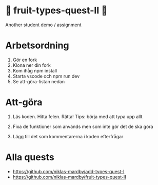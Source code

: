 # 🥭 fruit-types-quest-II 🥭

Another student demo / assignment

# Arbetsordning

1. Gör en fork
2. Klona ner din fork
3. Kom ihåg npm install
4. Starta vscode och npm run dev
5. Se att-göra-listan nedan

# Att-göra

1. Läs koden. Hitta felen. Rätta! Tips: börja med att typa upp allt

2. Fixa de funktioner som används men som inte gör det de ska göra

3. Lägg till det som kommentarerna i koden efterfrågar

# Alla quests

-  https://github.com/niklas-mardby/add-types-quest-I
-  https://github.com/niklas-mardby/fruit-types-quest-II
